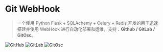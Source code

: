 # Git WebHook

> 一个使用 Python Flask + SQLAchemy + Celery + Redis 开发的用于迅速搭建并使用  WebHook 进行自动化部署和运维，支持：**Github / GitLab / GitOsc**。

![GitHub](http://shields.hust.cc/Supported-GitHub-brightgreen.svg) ![GitLab](http://shields.hust.cc/Supported-GitLab-green.svg) ![GitOsc](http://shields.hust.cc/Supported-GitOsc-blue.svg)
